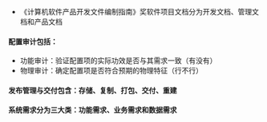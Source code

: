 - 《计算机软件产品开发文件编制指南》奖软件项目文档分为开发文档、管理文档和产品文档

#### 配置审计包括：

- 功能审计：验证配置项的实际功效是否与其需求一致（有没有）
- 物理审计：确定配置项是否符合预期的物理特征（行不行）



#### 发布管理与交付包含：存储、复制、打包、交付、重建



#### 系统需求分为三大类：功能需求、业务需求和数据需求



